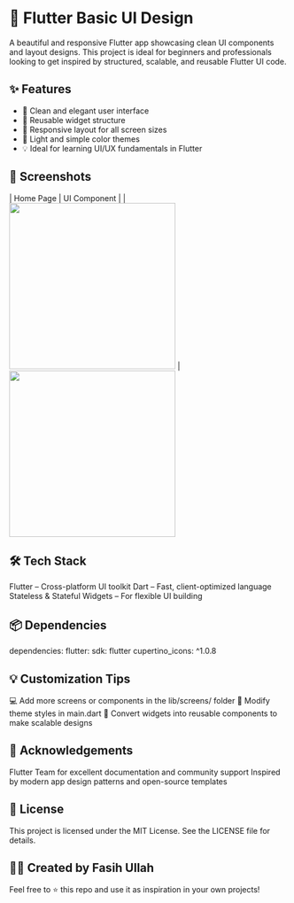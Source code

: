 # 🎨 Flutter Basic UI Design

A beautiful and responsive Flutter app showcasing clean UI components and layout designs. This project is ideal for beginners and professionals looking to get inspired by structured, scalable, and reusable Flutter UI code.

## ✨ Features
- 🚀 Clean and elegant user interface
- 🧩 Reusable widget structure
- 📱 Responsive layout for all screen sizes
- 🌙 Light and simple color themes
- 💡 Ideal for learning UI/UX fundamentals in Flutter

## 📸 Screenshots

| Home Page | UI Component |
| <img src="assets/screenshots/screen1.png" width="300"/> | <img src="assets/screenshots/screen2.png" width="300"/> 

## 🛠️ Tech Stack
Flutter – Cross-platform UI toolkit
Dart – Fast, client-optimized language
Stateless & Stateful Widgets – For flexible UI building

## 📦 Dependencies
dependencies:
  flutter:
    sdk: flutter
  cupertino_icons: ^1.0.8

## 💡 Customization Tips
💻 Add more screens or components in the lib/screens/ folder
🎨 Modify theme styles in main.dart
🧱 Convert widgets into reusable components to make scalable designs

## 🙌 Acknowledgements
Flutter Team for excellent documentation and community support
Inspired by modern app design patterns and open-source templates

## 📄 License
This project is licensed under the MIT License.
See the LICENSE file for details.

## 👨‍💻 Created by Fasih Ullah
Feel free to ⭐ this repo and use it as inspiration in your own projects!
